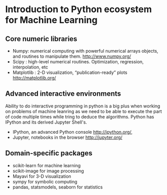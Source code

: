 
# Introduction to Python ecosystem for Machine Learning

## Core numeric libraries
- Numpy: numerical computing with powerful numerical arrays objects, and routines to manipulate them. http://www.numpy.org/
- Scipy : high-level numerical routines. Optimization, regression, interpolation, etc
- Matplotlib : 2-D visualization, “publication-ready” plots http://matplotlib.org/

## Advanced interactive environments
Ability to do interactive programming in python is a big plus when working on problems of machine leanring as we need to be able to execute the part of code multiple times while tring to deduce the algorithms. 
Python has IPython and its derived Jupyter Shell's. 

- IPython, an advanced Python console http://ipython.org/, 
- Jupyter, notebooks in the browser http://jupyter.org/


## Domain-specific packages
- scikit-learn for machine learning
- scikit-image for image processing
- Mayavi for 3-D visualization
- sympy for symbolic computing
- pandas, statsmodels, seaborn for statistics

